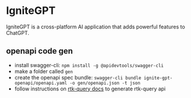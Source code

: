 # IgniteGPT

IgniteGPT is a cross-platform AI application that adds powerful features to ChatGPT.

## openapi code gen

- install swagger-cli: `npm install -g @apidevtools/swagger-cli`
- make a folder called `gen`
- create the openapi spec bundle: `swagger-cli bundle ignite-gpt-openapi/openapi.yaml -o gen/openapi.json -t json`
- follow instructions on [rtk-query docs](https://redux-toolkit.js.org/rtk-query/usage/code-generation#openapi) to generate rtk-query api
